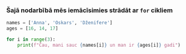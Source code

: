 ### Šajā nodarbībā mēs iemācīsimies strādāt ar `for` cikliem

```py
names = ['Anna', 'Oskars', 'Dženifere']
ages = [16, 14, 17]

for i in range(3):
    print(f"Čau, mani sauc {names[i]} un man ir {ages[i]} gadi")
```
